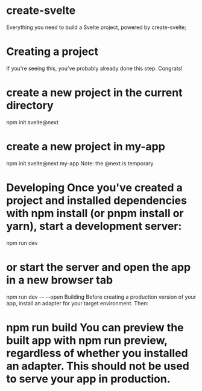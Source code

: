 # create-svelte
Everything you need to build a Svelte project, powered by create-svelte;

# Creating a project
If you're seeing this, you've probably already done this step. Congrats!

# create a new project in the current directory
npm init svelte@next

# create a new project in my-app
npm init svelte@next my-app Note: the @next is temporary

# Developing Once you've created a project and installed dependencies with npm install (or pnpm install or yarn), start a development server:
npm run dev

# or start the server and open the app in a new browser tab
npm run dev -- --open Building Before creating a production version of your app, install an adapter for your target environment. Then:

# npm run build You can preview the built app with npm run preview, regardless of whether you installed an adapter. This should not be used to serve your app in production.
